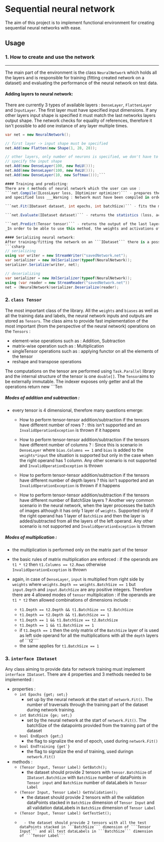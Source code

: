 # Sequential neural network

The aim of this project is to implement functional environment for creating sequential neural networks with ease.

## Usage

### 1. How to create and use the network
____________________________
The main part of the environment is the class ```NeuralNetwork``` which holds all the layers and is responsible for training (fitting created network on a dataset) and evaluating the performance of the neural network on test data.
#### Adding layers to neural network:
There are currently 3 types of available layers : ```DenseLayer```, ```FlattenLayer``` and ```InputLayer```.
The first layer must have specified input dimensions. If any other layers input shape is specified it must match the last networks layers output shape. The network checks for equality of references, therefore it isn't possible to add one instance of any layer multiple times.
```csharp
var net = new NeuralNetwork();

// first layer -> input shape must be specified
net.Add(new Flatten(new Shape(1, 28, 28));

// other layers, only number of neurons is specified, we don't have to 
// specify the input shape
net.Add(new DenseLayer(100, new ReLU()));
net.Add(new DenseLayer(100, new ReLU()));
net.Add(new DenseLayer(10, new Softmax()));```

#### Training and predicting:
There are 4 methods of neural network which the user can use :
```net.Compile(ILossLayer loss, IOptimizer optimizer)``` - prepares the network for training, using specified optimizer
and specified loss ___Warning : Network must have been compiled in order to perform Fit() and Evaluate()___

```net.Fit(IDataset dataset, int epochs, int batchSize)``` - fits the model on the training data from the specified ```IDataset``` ([more on IDataset](#interface-IDataset)) and returns the statistics of the model on the validation part of ```IDataset```

```net.Evaluate(IDataset dataset)``` - returns the statistics (loss, accuracy) of the model on the test part of ```IDataset```

```net.Predict(Tensor tensor)``` - returns the output of the last layer of the neural network after inputting ```tensor``` into the first layer 
_In order to be able to use this method, the weights and activations of all the layers must have been initialized, therefore the user can use this method only after ```compilation``` or ```deserialization```_

#### Serializing neural network: 
After training/fitting the network on an ```IDataset``` there is a possibility to save the network. It implements ```IXmlSerializable``` so the ```weights``` of trainable layers as well as the input and output dimensions and the structure of the network can be saved to ```XML``` for later use.
```csharp
// serializing
using var writer = new StreamWriter("savedNetwork.net");
var serializer = new XmlSerializer(typeof(NeuralNetwork));
serializer.Serialize(writer, net);

// deserializing
var serializer = new XmlSerializer(typeof(NeuralNetwork));
using (var reader = new StreamReader("savedNetwork.net"))
net = (NeuralNetwork)serializer.Deserialize(reader);
```

### 2. ```class Tensor```

The most important class of the library. All the ```weights``` and ```biases``` as well as all the training data and labels, the neural network inputs and outputs are stored as ```Tensors```. The class aims to provide fast implementation of the most important (from the perspective of the neural network) operations on the ```Tensors``` :
- element-wise operations such as : Addition, Subtraction
- matrix-wise operation such as : Multiplication
- singleTensor operations such as : applying functor on all the elements of the tensor
- reshape and transpose operations

The computations on the tensor are performed using ```Task.Parallel``` library and the internal structure of the tensor is one ```double[]```. The ```Tensor```aims to be externally immutable. The indexer exposes only getter and all the operations return new ```Ten 

##### Modes of addition and subtraction :
- every tensor is 4 dimensional, therefore many questions emerge: 
	- How to perform tensor-tensor addition/subtraction if the tensors have different number of rows ? :
	this isn't supported and an ```InvalidOperationException``` is thrown if it happens
    
    - How to perform tensor-tensor addition/subtraction if the tensors have different number of columns ? :
    Since this is scenario in ```DenseLayer``` where ```bias.Columns == 1``` and ```bias``` is added to the 
    ```weights*input``` the situation is supported but only in the case when the right operand has 1 column. 
    Any other scenario is not supported and ```InvalidOperationException``` is thrown
    
    - How to perform tensor-tensor addition/subtraction if the tensors have different number of depth layers ?
    this isn't supported and an ```InvalidOperationException``` is thrown if it happens
    
    - How to perform tensor-tensor addition/subtraction if the tensors have different number of BatchSize layers ?
    Another very common scenario in the neural network, when the layer processes the batch of images although it
    has only 1 layer of ```weights```.  Supported only if the right operand has 1 layer of ```BatchSize``` and then
    the layer is added/subtracted from all the layers of the left operand.
    Any other scenario is not supported and ```InvalidOperationException``` is thrown
    
##### Modes of multiplication :
- the multiplication is performed only on the matrix part of the tensor

- the basic rules of matrix multiplication are enforced : if the operands are ```t1 * t2``` then ```t1.Columns == t2.Rows``` otherwise ```InvalidOperationException``` is thrown

- again, in case of ```DenseLayer```, ```input``` is multiplied from right side by ```weights``` where ```weights.Depth == weights.BatchSize == 1``` but ```input.Depth``` and ```input.BatchSize``` are any positive integers. 
Therefore there are 4 allowed modes of ```tensor``` multiplication : if the operands are ```t1 * t2``` then allowed combinations of dimensions include :
	- ```t1.Depth == t2.Depth && t1.BatchSize == t2.BatchSize```
	- ```t1.Depth == t2.Depth && t1.BatchSize == 1```
	- ```t1.Depth == 1 && t1.BatchSize == t2.BatchSize```
	- ```t1.Depth == 1 && t1.BatchSize == 1```
	- if ```t1.Depth == 1``` then the only matrix of the ```BatchSize``` layer of is used as left side operand for all the multiplications with all the ```depth``` layers of ```t2````
	- the same applies for ```t1.BatchSize == 1```

### 3. ```interface IDataset```

Any class aiming to provide data for network training must implement ```interface IDataset```. There are 4 properties
and 3 methods needed to be implemented :
- properties :
	- ```int Epochs {get; set;}```
		- set up by the neural network at the start of ```network.Fit()```. The number of traversals through the training part of the dataset during network training.
	- ```int BatchSize {ge; set;}```
	 	- set by the neural network at the start of ```network.Fit()```. The batchSize of the datapoints provided from the training part of the dataset
	- ```bool EndEpoch {get;}```
		- the flag to signalize the end of epoch, used during ```network.Fit()```
	- ```bool EndTraining {get`}```
		- the flag to signalize the end of training, used duringn ```network.Fit()```
- methods :
	- ```(Tensor Input, Tensor Label) GetBatch();```
		- the dataset should provide 2 tensors with ```tensor.BatchSize``` of ```IDataset.BatchSize``` with ```BatchSize``` number of dataPoints in ```Tensor input``` and ```BatchSize``` number of dataLabels in ```Tensor Label```
	- ```(Tensor Input, Tensor Label) GetValidation();```
		- the dataset should provide 2 tensors with all the validation dataPoints stacked in ```BatchSize``` dimension of ```Tensor Input``` and all validation dataLabels in ```BatchSize``` dimension of ```Tensor Label```
	- ```(Tensor Input, Tensor Label) GetTestSet();```
	- 		- the dataset should provide 2 tensors with all the test dataPoints stacked in ```BatchSize``` dimension of ```Tensor Input``` and all test dataLabels in ```BatchSize``` dimension of ```Tensor Label```
